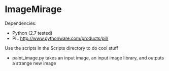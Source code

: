 ImageMirage
=========

Dependencies:
- Python (2.7 tested)
- PIL http://www.pythonware.com/products/pil/

Use the scripts in the Scripts directory to do cool stuff
- paint_image.py takes an input image, an input image library, and outputs a strange new image
